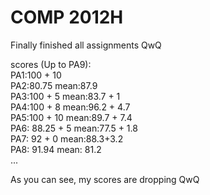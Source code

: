 # COMP 2012H
Finally finished all assignments QwQ

scores (Up to PA9):  
PA1:100 + 10  
PA2:80.75  mean:87.9  
PA3:100 + 5 mean:83.7 + 1  
PA4:100 + 8 mean:96.2 + 4.7  
PA5:100 + 10 mean:89.7 + 7.4  
PA6: 88.25 + 5 mean:77.5 + 1.8  
PA7: 92 + 0 mean:88.3+3.2  
PA8: 91.94 mean: 81.2  
...  

As you can see, my scores are dropping QwQ 
